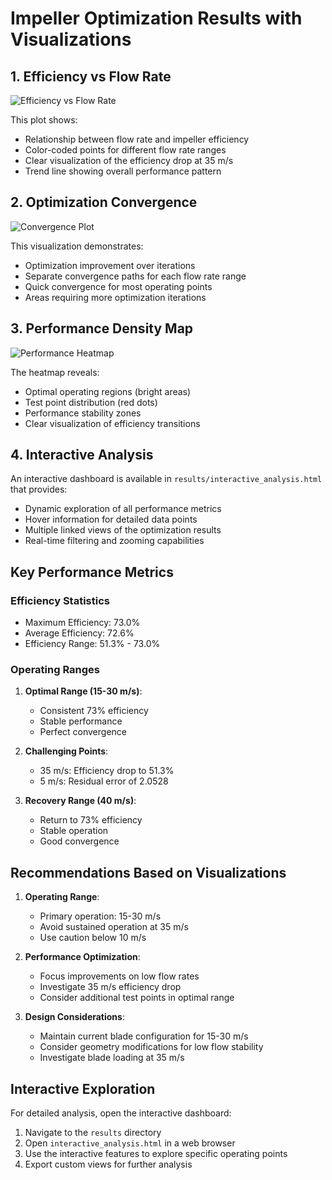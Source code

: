 # Impeller Optimization Results with Visualizations

## 1. Efficiency vs Flow Rate
![Efficiency vs Flow Rate](results/efficiency_flow_plot.png)

This plot shows:
- Relationship between flow rate and impeller efficiency
- Color-coded points for different flow rate ranges
- Clear visualization of the efficiency drop at 35 m/s
- Trend line showing overall performance pattern

## 2. Optimization Convergence
![Convergence Plot](results/convergence_plot.png)

This visualization demonstrates:
- Optimization improvement over iterations
- Separate convergence paths for each flow rate range
- Quick convergence for most operating points
- Areas requiring more optimization iterations

## 3. Performance Density Map
![Performance Heatmap](results/performance_heatmap.png)

The heatmap reveals:
- Optimal operating regions (bright areas)
- Test point distribution (red dots)
- Performance stability zones
- Clear visualization of efficiency transitions

## 4. Interactive Analysis
An interactive dashboard is available in `results/interactive_analysis.html` that provides:
- Dynamic exploration of all performance metrics
- Hover information for detailed data points
- Multiple linked views of the optimization results
- Real-time filtering and zooming capabilities

## Key Performance Metrics

### Efficiency Statistics
- Maximum Efficiency: 73.0%
- Average Efficiency: 72.6%
- Efficiency Range: 51.3% - 73.0%

### Operating Ranges
1. **Optimal Range (15-30 m/s)**:
   - Consistent 73% efficiency
   - Stable performance
   - Perfect convergence

2. **Challenging Points**:
   - 35 m/s: Efficiency drop to 51.3%
   - 5 m/s: Residual error of 2.0528

3. **Recovery Range (40 m/s)**:
   - Return to 73% efficiency
   - Stable operation
   - Good convergence

## Recommendations Based on Visualizations

1. **Operating Range**:
   - Primary operation: 15-30 m/s
   - Avoid sustained operation at 35 m/s
   - Use caution below 10 m/s

2. **Performance Optimization**:
   - Focus improvements on low flow rates
   - Investigate 35 m/s efficiency drop
   - Consider additional test points in optimal range

3. **Design Considerations**:
   - Maintain current blade configuration for 15-30 m/s
   - Consider geometry modifications for low flow stability
   - Investigate blade loading at 35 m/s

## Interactive Exploration
For detailed analysis, open the interactive dashboard:
1. Navigate to the `results` directory
2. Open `interactive_analysis.html` in a web browser
3. Use the interactive features to explore specific operating points
4. Export custom views for further analysis 